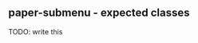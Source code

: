 
[//]: # (link-text:Expected classes:link-text)

[//]: # (This may be the most platform independent comment)

## paper-submenu - expected classes

TODO: write this